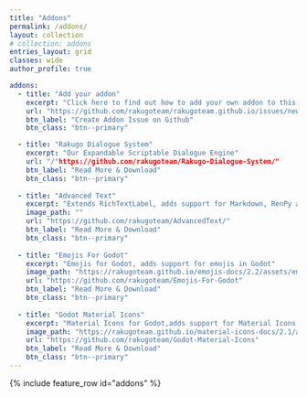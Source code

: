 ```yaml
---
title: "Addons"
permalink: /addons/
layout: collection
# collection: addons
entries_layout: grid
classes: wide
author_profile: true

addons:
  - title: "Add your addon"
    excerpt: "Click here to find out how to add your own addon to this page."
    url: "https://github.com/rakugoteam/rakugoteam.github.io/issues/new/choose"
    btn_label: "Create Addon Issue on Github"
    btn_class: "btn--primary"

  - title: "Rakugo Dialogue System"
    excerpt: "Our Expandable Scriptable Dialogue Engine"
    url: "/"https://github.com/rakugoteam/Rakugo-Dialogue-System/"
    btn_label: "Read More & Download"
    btn_class: "btn--primary"
  
  - title: "Advanced Text"
    excerpt: "Extends RichTextLabel, adds support for Markdown, RenPy and much more."
    image_path: ""
    url: "https://github.com/rakugoteam/AdvancedText/"
    btn_label: "Read More & Download"
    btn_class: "btn--primary"
  
  - title: "Emojis For Godot"
    excerpt: "Emojis for Godot, adds support for emojis in Godot"
    image_path: "https://rakugoteam.github.io/emojis-docs/2.2/assets/emoji-finder-copy.png"
    url: "https://github.com/rakugoteam/Emojis-For-Godot"
    btn_label: "Read More & Download"
    btn_class: "btn--primary"
  
  - title: "Godot Material Icons"
    excerpt: "Material Icons for Godot,adds support for Material Icons in Godot"
    image_path: "https://rakugoteam.github.io/material-icons-docs/2.1/assets/icon-finder-copy.png"
    url: "https://github.com/rakugoteam/Godot-Material-Icons"
    btn_label: "Read More & Download"
    btn_class: "btn--primary"
---
```


{% include feature_row id="addons" %}